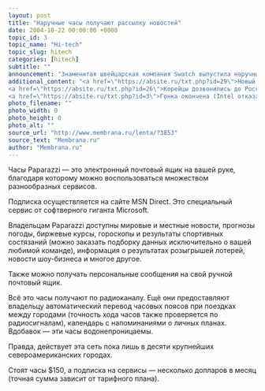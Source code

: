 ```yaml
---
layout: post
title: "Наручные часы получают рассылку новостей"
date: 2004-10-22 00:00:00 +0000
topic_id: 3
topic_name: "Hi-tech"
topic_slug: hitech
categories: [hitech]
subtitle: ""
announcement: "Знаменитая швейцарская компания Swatch выпустила наручные часы-почтовый ящик, которые можно подписать на большое количество специальных рассылок, предназначенных исключительно для владельцев таких часов."
additional_content: "<a href=\"https://absite.ru/txt.php?id=29\">Новый продукт Google способствует утечке данных</a>
<a href=\"https://absite.ru/txt.php?id=26\">Корейцы дозвонились до России - Samsung стал лидером российского рынка сотовых телефонов</a>
<a href=\"https://absite.ru/txt.php?id=3\">Гонка окончена (Intel отказалась от выпуска процессора с частотой 4 ГГц)</a>"
photo_filename: ""
photo_width: 0
photo_height: 0
photo_alt: ""
source_url: "http://www.membrana.ru/lenta/?3853"
source_text: "Membrana.ru"
author: "Membrana.ru"
---
```

Часы Paparazzi — это электронный почтовый ящик на вашей руке, благодаря которому можно воспользоваться множеством разнообразных сервисов.

Подписка осуществляется на сайте MSN Direct. Это специальный сервис от софтверного гиганта Microsoft.

Владельцам Paparazzi доступны мировые и местные новости, прогнозы погоды, биржевые курсы, гороскопы и результаты спортивных состязаний (можно заказать подборку данных исключительно о вашей любимой команде), информация о результатах розыгрышей лотерей, новости шоу-бизнеса и многое другое. 

Также можно получать персональные сообщения на свой ручной почтовый ящик.

Всё это часы получают по радиоканалу. Ещё они предоставляют владельцу автоматический перевод часовых поясов при поездках между городами (точность хода часов также проверяется по радиосигналам), календарь с напоминаниями о личных планах. Вдобавок — эти часы водонепроницаемы.

Правда, действует эта сеть пока лишь в десяти крупнейших североамериканских городах.

Стоят часы $150, а подписка на сервисы — несколько долларов в месяц (точная сумма зависит от тарифного плана).
